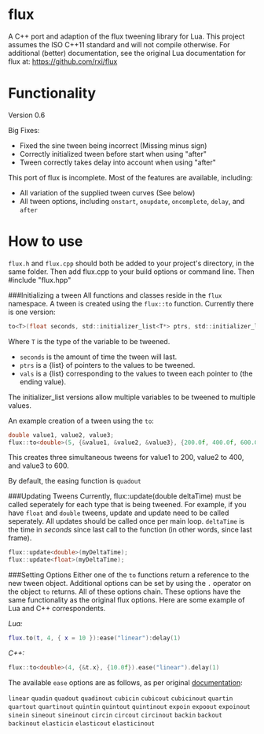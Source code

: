 flux
====
A C++ port and adaption of the flux tweening library for Lua. This project assumes the ISO C++11 standard and will not compile otherwise. For additional (better) documentation, see the original Lua documentation for flux at:
https://github.com/rxi/flux

Functionality
=============
Version 0.6

Big Fixes:
 * Fixed the sine tween being incorrect (Missing minus sign)
 * Correctly initialized tween before start when using "after"
 * Tween correctly takes delay into account when using "after"

This port of flux is incomplete. Most of the features are available, including:
* All variation of the supplied tween curves (See below)
* All tween options, including `onstart`, `onupdate`, `oncomplete`, `delay`, and `after`


How to use
==========
`flux.h` and `flux.cpp` should both be added to your project's directory, in the same folder. Then add flux.cpp to your build options or command line. Then #include "flux.hpp"

###Initializing a tween
All functions and classes reside in the `flux` namespace.
A tween is created using the `flux::to` function. Currently there is one version:
```c
to<T>(float seconds, std::initializer_list<T*> ptrs, std::initializer_list<T> vals);
```
Where `T` is the type of the variable to be tweened.

* `seconds` is the amount of time the tween will last.
* `ptrs` is a {list}  of pointers to the values to be tweened.
* `vals` is a {list} corresponding to the values to tween each pointer to (the ending value).

The initializer_list versions allow multiple variables to be tweened to multiple values.

An example creation of a tween using the `to`:
```c++
double value1, value2, value3;
flux::to<double>(5, {&value1, &value2, &value3}, {200.0f, 400.0f, 600.0f});
```

This creates three simultaneous tweens for value1 to 200, value2 to 400, and value3 to 600.

By default, the easing function is `quadout`

###Updating Tweens
Currently, flux::update<T>(double deltaTime) must be called seperately for each type that is being tweened. For example, if you have `float` and `double` tweens, update<float> and update<double> need to be called seperately. All updates should be called once per main loop. `deltaTime` is the time in *seconds* since last call to the function (in other words, since last frame).
```c++
flux::update<double>(myDeltaTime);
flux::update<float>(myDeltaTime);
```


###Setting Options
Either one of the `to` functions return a reference to the new tween object. Additional options can be set by using the `.` operator on the object `to` returns. All of these options chain. These options have the same functionality as the original flux options. Here are some example of Lua and C++ correspondents.

*Lua:*
```lua
flux.to(t, 4, { x = 10 }):ease("linear"):delay(1)
```
*C++:*
```c++
flux::to<double>(4, {&t.x}, {10.0f}).ease("linear").delay(1)
```
The available `ease` options are as follows, as per original [documentation](https://github.com/rxi/flux):

  `linear`
  `quadin`       `quadout`       `quadinout`
  `cubicin`      `cubicout`      `cubicinout`
  `quartin`      `quartout`      `quartinout`
  `quintin`      `quintout`      `quintinout`
  `expoin`       `expoout`       `expoinout`
  `sinein`       `sineout`       `sineinout`
  `circin`       `circout`       `circinout`
  `backin`       `backout`       `backinout`
  `elasticin`    `elasticout`    `elasticinout`





